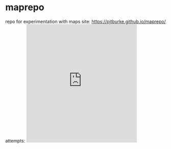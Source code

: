 # maprepo
repo for experimentation with maps
site: https://pjtburke.github.io/maprepo/
attempts: <iframe width="345.5" height="371" seamless frameborder="0" scrolling="no" src="https://docs.google.com/spreadsheets/d/1K-8cJw4LCYHLmVC3W5YBydKAOvtU7CrV_FTnoaZ-YrA/pubchart?oid=117681112&amp;format=interactive"></iframe>

